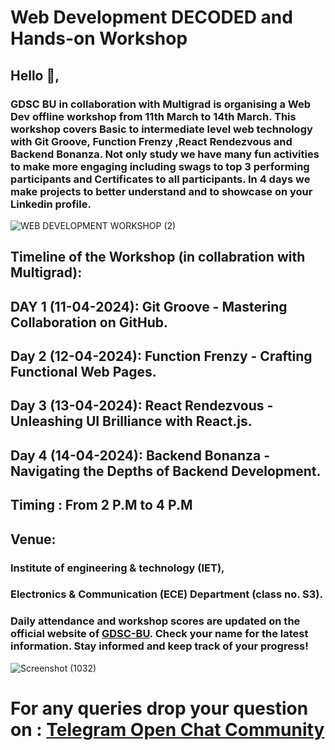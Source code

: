 # Web Development DECODED and Hands-on Workshop

## Hello 👋,
### GDSC BU in collaboration with Multigrad  is organising a Web Dev offline workshop  from 11th March to 14th March. This workshop covers Basic to intermediate level web technology with Git Groove, Function Frenzy ,React Rendezvous and Backend Bonanza.  Not only study we have many fun activities to make more engaging including swags to top 3 performing participants and Certificates to all participants. In 4 days we make projects to better understand and to showcase on your Linkedin profile.

![WEB DEVELOPMENT WORKSHOP (2)](https://github.com/yashxjain/Webworkshop/assets/114987574/87b5d1c8-7fb5-496e-90b5-b57c03eaf17c)

## Timeline of the Workshop (in collabration with Multigrad):

## DAY 1 (11-04-2024): Git Groove - Mastering Collaboration on GitHub.
## Day 2 (12-04-2024): Function Frenzy - Crafting Functional Web Pages.
## Day 3 (13-04-2024): React Rendezvous - Unleashing UI Brilliance with React.js. 
## Day 4 (14-04-2024): Backend Bonanza - Navigating the Depths of Backend Development.

## Timing : From 2 P.M to 4 P.M

## Venue:

### Institute of engineering & technology (IET),
### Electronics & Communication (ECE) Department (class no. S3).

### Daily attendance and workshop scores are updated on the official website of [GDSC-BU](https://gdsc23bundelkhanduniversity.github.io/web-workshop.html). Check your name for the latest information. Stay informed and keep track of your progress!
![Screenshot (1032)](https://github.com/yashxjain/Webworkshop/assets/114987574/f432cf69-49b4-41a3-b410-148d8d39efb6)

# For any queries drop your question on : [Telegram Open Chat Community](https://t.me/gdsc_bu23telegram)
